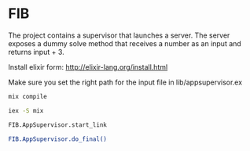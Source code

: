 # FIB

The project contains a supervisor that launches a server. The server exposes a dummy solve method that receives a number as an input and returns input + 3.

Install elixir form: http://elixir-lang.org/install.html

Make sure you set the right path for the input file in lib/appsupervisor.ex

```sh
mix compile
```
```sh
iex -S mix
```
```sh
FIB.AppSupervisor.start_link
```
```sh
FIB.AppSupervisor.do_final()
```